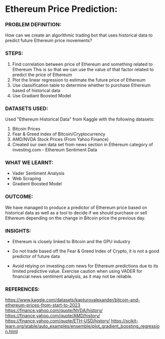 # Ethereum Price Prediction:


### PROBLEM DEFINITION:

 How can we create an algorithmic trading bot that uses historical data to predict future Ethereum price movements?

 ### STEPS:
1. Find correlation between price of Ethereum and something related to Ethereum
   This is so that we can use the value of that factor related to predict the price of Ethereum
2. Plot the linear regression to estimate the future price of Ethereum
3. Use classification table to determine whether to purchase Ethereum based of historical data
4. Use Gradiant Boosted Model

### DATASETS USED:

Used "Ethereum Historical Data" from Kaggle with the following datasets:
1. Bitcoin Prices 
2. Fear & Greed index of Bitcoin/Cryptocurrency 
3. AMD/NVDA Stock Prices (From Yahoo Finance)
4. Created our own data set from news section in Ethereum category of investing.com - Ethereum Sentiment Data

### WHAT WE LEARNT:
- Vader Sentiment Analysis
- Web Scraping
- Gradient Boosted Model

### OUTCOME:

We have managed to produce a predictor of Ethereum price based on historical data as well as a tool to decide if we should purchase or sell Ethereum depending on the change in Bitcoin price the previous day.

### INSIGHTS:


- Ethereum is closely linked to Bitcoin and the GPU industry

- Do not trade based off the Fear & Greed Index of Crypto, it is not a good predictor of future data

- Avoid relying on investing.com news for Ethereum predictions due to its limited predictive value.  Exercise caution when using VADER for financial news sentiment analysis, as it may not be reliable.

### REFERENCES:

https://www.kaggle.com/datasets/kapturovalexander/bitcoin-and-ethereum-prices-from-start-to-2023
https://finance.yahoo.com/quote/NVDA/history/
https://finance.yahoo.com/quote/AMD/history/
https://finance.yahoo.com/quote/ETH-USD/history/
https://scikit-learn.org/stable/auto_examples/ensemble/plot_gradient_boosting_regression.html






